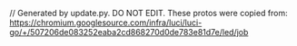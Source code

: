 // Generated by update.py. DO NOT EDIT.
These protos were copied from:
https://chromium.googlesource.com/infra/luci/luci-go/+/507206de083252eaba2cd868270d0de783e81d7e/led/job
